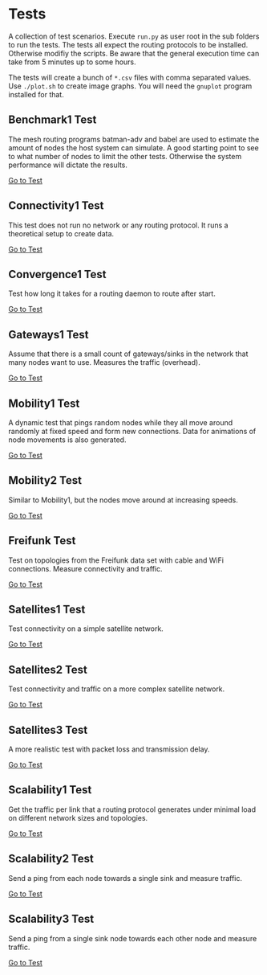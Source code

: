 # Tests

A collection of test scenarios. Execute `run.py` as user root in the sub folders to run the tests. The tests all expect the routing protocols to be installed. Otherwise modifiy the scripts. Be aware that the general execution time can take from 5 minutes up to some hours.

The tests will create a bunch of `*.csv` files with comma separated values. Use `./plot.sh` to create image graphs. You will need the `gnuplot` program installed for that.

## Benchmark1 Test

The mesh routing programs batman-adv and babel are used to estimate the amount of nodes the host system can simulate.
A good starting point to see to what number of nodes to limit the other tests. Otherwise the system performance will dictate the results.

[Go to Test](benchmark1/)

## Connectivity1 Test

This test does not run no network or any routing protocol. It runs a theoretical setup to create data.

[Go to Test](connectivity1/)

## Convergence1 Test

Test how long it takes for a routing daemon to route after start.

[Go to Test](convergence1/)

## Gateways1 Test

Assume that there is a small count of gateways/sinks in the network that many nodes want to use. Measures the traffic (overhead). 

[Go to Test](convergence1/)

## Mobility1 Test

A dynamic test that pings random nodes while they all move around randomly at fixed speed and form new connections. Data for animations of node movements is also generated.

[Go to Test](mobility1/)

## Mobility2 Test

Similar to Mobility1, but the nodes move around at increasing speeds.

[Go to Test](mobility2/)

## Freifunk Test

Test on topologies from the Freifunk data set with cable and WiFi connections. Measure connectivity and traffic.

[Go to Test](freifunk1/)

## Satellites1 Test

Test connectivity on a simple satellite network.

[Go to Test](satellites1/)

## Satellites2 Test

Test connectivity and traffic on a more complex satellite network.

[Go to Test](satellites2/)

## Satellites3 Test

A more realistic test with packet loss and transmission delay.

[Go to Test](satellites3/)

## Scalability1 Test

Get the traffic per link that a routing protocol generates under minimal load on different network sizes and topologies.

[Go to Test](scalability1/)

## Scalability2 Test

Send a ping from each node towards a single sink and measure traffic.

[Go to Test](scalability2/)

## Scalability3 Test

Send a ping from a single sink node towards each other node and measure traffic.

[Go to Test](scalability3/)

